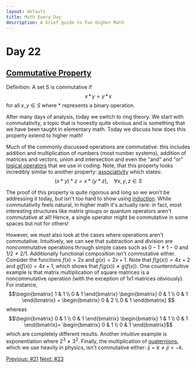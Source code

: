 ```yaml
---
layout: default
title: Math Every Day
description: A brief guide to Fun Higher Math
---
```

# Day 22

## [Commutative Property](https://en.wikipedia.org/wiki/Commutative_property)

Definition: A set S is commutative if $$x \,\ast \, y = y \,\ast\, x$$ for all $x,y \in S$ where $\ast$ represents a binary operation.

After many days of analysis, today we switch to ring theory. We start with commutativity, a topic that is honestly quite obvious and is something that we have been taught in elementary math. Today we discuss how does this property extend to higher math!

Much of the commonly discussed operations are commutative: this includes addition and multiplication of numbers (most number systems), addition of matrices and vectors, union and intersection and even the "and" and "or" [logical operators](https://en.wikipedia.org/wiki/Logical_connective) that we use in coding. Note, that this property looks incredibly similar to another property: [associativity](https://en.wikipedia.org/wiki/Associative_property) which states: $$(x \ast y) \ast z = x \ast (y \ast z), \quad \forall x, y, z \in S$$

The proof of this property is quite rigorous and long so we won't be addressing it today, but isn't too hard to show using [induction](https://en.wikipedia.org/wiki/Mathematical_induction). While commutativity feels natural, in higher math it's actually rare: in fact, most interesting structures like matrix groups or quantum operators aren't commutative at all! Hence, a single operator might be commutative in some spaces but not for others!

However, we must also look at the cases where operations aren't commutative. Intuitively, we can see that subtraction and division are noncommutative operations through simple cases such as $0-1 \neq 1-0$ and $1/2 \neq 2/1$. Additionally functional composition isn't commutative either. Consider the functions $f(x)=2x$ and $g(x)=2x+1$. Note that $f(g(x))=4x+2$ and $g(f(x))=4x+1$, which shows that $f(g(x))\neq g(f(x))$. One counterintuitive example is that matrix multiplication of square matrices is a noncommutative operation (with the exception of 1x1 matrices obviously). For instance, $$\begin{bmatrix} 1 & 1 \\ 0 & 1 \end{bmatrix} \begin{bmatrix} 0 & 1 \\ 0 & 1 \end{bmatrix} = \begin{bmatrix} 0 & 2 \\ 0 & 1 \end{bmatrix} $$ whereas $$\begin{bmatrix} 0 & 1 \\ 0 & 1 \end{bmatrix} \begin{bmatrix} 1 & 1 \\ 0 & 1 \end{bmatrix}= \begin{bmatrix} 0 & 1 \\ 0 & 1 \end{bmatrix}$$ which are completely different results. Another intuitive example is exponentiation where $2^3 \neq 3^2$. Finally, the multiplication of [quaternions](https://en.wikipedia.org/wiki/Quaternion), which we use heavily in physics, isn't commutative either: $ij = k \ne ji = -k$.


<div class="day-nav-wrapper">
  <a href="./day21.html" class="day-nav__link">Previous: #21</a>
  <a href="./day23.html" class="day-nav__link">Next: #23</a>
</div>